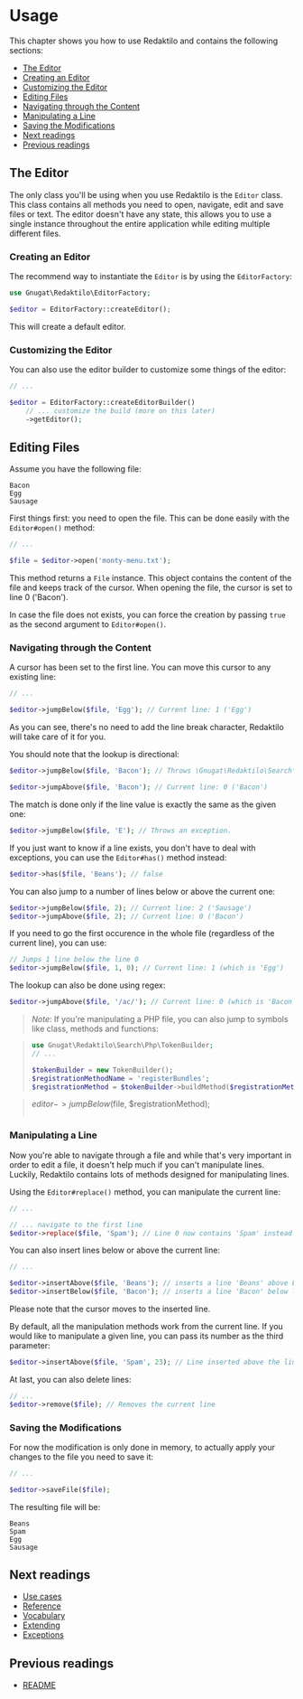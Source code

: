# Usage

This chapter shows you how to use Redaktilo and contains the following sections:

* [The Editor](#the-editor)
 * [Creating an Editor](#creating-an-editor)
 * [Customizing the Editor](#customizing-the-editor)
* [Editing Files](#editing-files)
 * [Navigating through the Content](#navigating-through-the-content)
 * [Manipulating a Line](#manipulating-a-line)
 * [Saving the Modifications](#saving-the-modifications)
* [Next readings](#next-readings)
* [Previous readings](#previous-readings)

## The Editor

The only class you'll be using when you use Redaktilo is the `Editor` class.
This class contains all methods you need to open, navigate, edit and save files
or text. The editor doesn't have any state, this allows you to use a single
instance throughout the entire application while editing multiple different
files.

### Creating an Editor

The recommend way to instantiate the `Editor` is by using the `EditorFactory`:

```php
use Gnugat\Redaktilo\EditorFactory;

$editor = EditorFactory::createEditor();
```

This will create a default editor.

### Customizing the Editor

You can also use the editor builder to customize some things of the editor:

```php
// ...

$editor = EditorFactory::createEditorBuilder()
    // ... customize the build (more on this later)
    ->getEditor();
```

## Editing Files

Assume you have the following file:

    Bacon
    Egg
    Sausage

First things first: you need to open the file. This can be done easily with the
`Editor#open()` method:

```php
// ...

$file = $editor->open('monty-menu.txt');
```

This method returns a `File` instance. This object contains the content of the
file and keeps track of the cursor. When opening the file, the cursor is set
to line 0 ('Bacon').

In case the file does not exists, you can force the creation by passing `true`
as the second argument to `Editor#open()`.

### Navigating through the Content

A cursor has been set to the first line. You can move this cursor to any
existing line:

```php
// ...

$editor->jumpBelow($file, 'Egg'); // Current line: 1 ('Egg')
```

As you can see, there's no need to add the line break character, Redaktilo will
take care of it for you.

You should note that the lookup is directional:

```php
$editor->jumpBelow($file, 'Bacon'); // Throws \Gnugat\Redaktilo\Search\PatternNotFoundException, because 'Bacon' is above the current line

$editor->jumpAbove($file, 'Bacon'); // Current line: 0 ('Bacon')
```

The match is done only if the line value is exactly the same as the given one:

```php
$editor->jumpBelow($file, 'E'); // Throws an exception.
```

If you just want to know if a line exists, you don't have to deal with
exceptions, you can use the `Editor#has()` method instead:

```php
$editor->has($file, 'Beans'); // false
```

You can also jump to a number of lines below or above the current one:

```php
$editor->jumpBelow($file, 2); // Current line: 2 ('Sausage')
$editor->jumpAbove($file, 2); // Current line: 0 ('Bacon')
```

If you need to go the first occurence in the whole file (regardless of the
current line), you can use:

```php
// Jumps 1 line below the line 0
$editor->jumpBelow($file, 1, 0); // Current line: 1 (which is 'Egg')
```

The lookup can also be done using regex:

```php
$editor->jumpAbove($file, '/ac/'); // Current line: 0 (which is 'Bacon')
```

 > *Note*: If you're manipulating a PHP file, you can also jump to symbols like
 > class, methods and functions:

 > ```php
 > use Gnugat\Redaktilo\Search\Php\TokenBuilder;
 > // ...
 >
 > $tokenBuilder = new TokenBuilder();
 > $registrationMethodName = 'registerBundles';
 > $registrationMethod = $tokenBuilder->buildMethod($registrationMethodName);

 > $editor->jumpBelow($file, $registrationMethod);
 > ```

### Manipulating a Line

Now you're able to navigate through a file and while that's very important in
order to edit a file, it doesn't help much if you can't manipulate lines.
Luckily, Redaktilo contains lots of methods designed for manipulating lines.

Using the `Editor#replace()` method, you can manipulate the current line:

```php
// ...

// ... navigate to the first line
$editor->replace($file, 'Spam'); // Line 0 now contains 'Spam' instead of 'Bacon'
```

You can also insert lines below or above the current line:

```php
// ...

$editor->insertAbove($file, 'Beans'); // inserts a line 'Beans' above Line 0
$editor->insertBelow($file, 'Bacon'); // inserts a line 'Bacon' below line 0
```

Please note that the cursor moves to the inserted line.

By default, all the manipulation methods work from the current line. If you would
like to manipulate a given line, you can pass its number as the third parameter:

```php
$editor->insertAbove($file, 'Spam', 23); // Line inserted above the line number 23.
```

At last, you can also delete lines:

```php
// ...
$editor->remove($file); // Removes the current line
```

### Saving the Modifications

For now the modification is only done in memory, to actually apply your changes
to the file you need to save it:

```php
// ...

$editor->saveFile($file);
```

The resulting file will be:

    Beans
    Spam
    Egg
    Sausage

## Next readings

* [Use cases](02-use-cases.md)
* [Reference](03-reference.md)
* [Vocabulary](04-vocabulary.md)
* [Extending](05-extending.md)
* [Exceptions](06-exceptions.md)

## Previous readings

* [README](../README.md)
